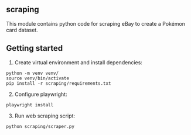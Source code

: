 ## scraping

This module contains python code for scraping eBay to create a Pokémon card dataset.

## Getting started

1. Create virtual environment and install dependencies:
```
python -m venv venv/
source venv/bin/activate
pip install -r scraping/requirements.txt
```

2. Configure playwright:
```
playwright install
```

3. Run web scraping script:
```
python scraping/scraper.py
```
